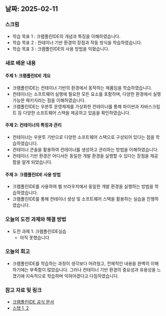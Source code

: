 ## 날짜: 2025-02-11

### 스크럼
- 학습 목표 1 : 크램폴린IDE의 개념과 특징을 이해하였습니다.  
- 학습 목표 2 : 컨테이너 기반 환경의 장점과 작동 방식을 학습하였습니다.  
- 학습 목표 3 : 크램폴린IDE의 사용 방법을 익혔습니다.  

### 새로 배운 내용
#### 주제 1: 크램폴린IDE 개요
- 크램폴린IDE는 컨테이너 기반의 환경에서 동작하는 제품임을 학습하였습니다.  
- 컨테이너는 소프트웨어 실행에 필요한 모든 요소를 포함하며, 다양한 환경에서 실행 가능한 패키지라는 점을 이해하였습니다.  
- 크램폴린IDE는 우분투 운영체제를 가상화한 컨테이너를 통해 파이썬과 자바스크립트 등 다양한 소프트웨어 스택을 제공하고 있음을 확인하였습니다.  

#### 주제 2: 컨테이너의 특징과 관리
- 컨테이너는 우분투 기반으로 다양한 소프트웨어 스택으로 구성되어 있다는 점을 학습하였습니다.  
- 컨테이너 콘솔을 활용하여 컨테이너를 생성하고 관리하는 방법을 이해하였습니다.  
- 컨테이너 기반 환경은 어디서든 동일한 개발 환경을 실행할 수 있다는 장점을 제공함을 알게 되었습니다.  

#### 주제 3: 크램폴린IDE 사용 방법
- 크램폴린IDE를 사용하여 웹 브라우저에서 동일한 개발 환경을 실행하는 방법을 학습하였습니다.  
- 크램폴린IDE를 통해 컨테이너 생성 및 소프트웨어 스택을 활용하는 실습을 진행하였습니다.  

### 오늘의 도전 과제와 해결 방법
- 도전 과제 1: 크램폴린IDE실습
  - 아직 못했습니다

### 오늘의 회고
- 크램폴린IDE를 학습하는 과정이 생각보다 어려웠고, 전체적인 내용을 완벽히 이해하기에는 부족함이 많았습니다. 그러나 컨테이너 기반 환경의 중요성과 유용성을 느꼈기에 지속적으로 학습하며 익혀야겠다고 다짐하였습니다.  

### 참고 자료 및 링크
- [크램폴린IDE 공식 문서](https://krampoline-help.goorm.io/ide/krampolineide)  
- [스탭 1, 2](https://github.com/EdenKim-dev/krampoline_step1_v2)